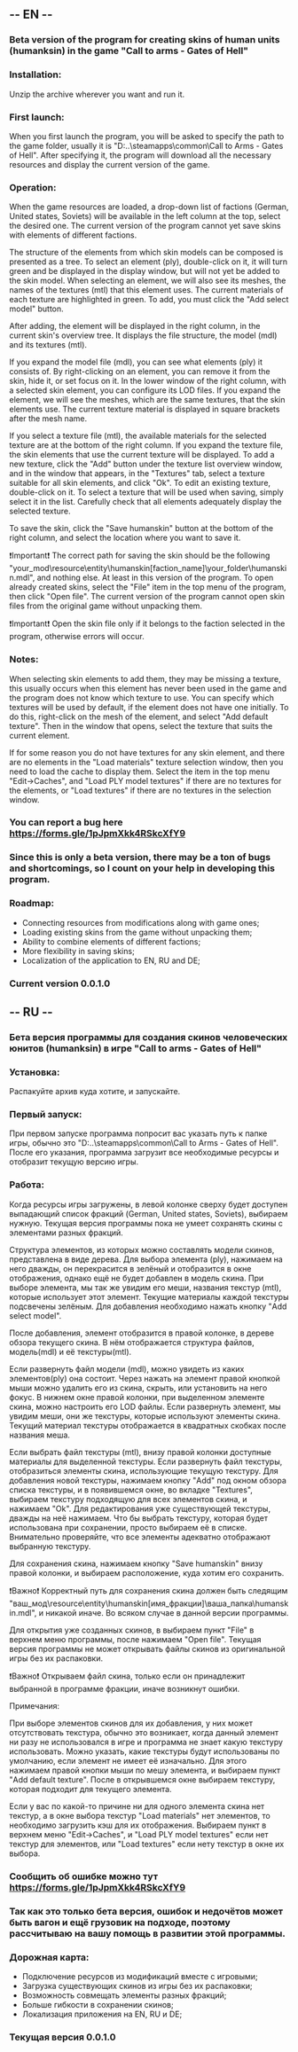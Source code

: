 ## -- EN --

### Beta version of the program for creating skins of human units (humanksin) in the game "Call to arms - Gates of Hell"

### Installation:
  Unzip the archive wherever you want and run it.

### First launch:
  
  When you first launch the program, you will be asked to specify the path to the game folder, usually it is "D:\..\steamapps\common\Call to Arms - Gates of Hell". After specifying it, the program will download all the necessary resources and display the current version of the game.

### Operation:
    
  When the game resources are loaded, a drop-down list of factions (German, United states, Soviets) will be available in the left column at the top, select the desired one. The current version of the program cannot yet save skins with elements of different factions.
  
  The structure of the elements from which skin models can be composed is presented as a tree. To select an element (ply), double-click on it, it will turn green and be displayed in the display window, but will not yet be added to the skin model. When selecting an element, we will also see its meshes, the names of the textures (mtl) that this element uses. The current materials of each texture are highlighted in green. To add, you must click the "Add select model" button.
    
  After adding, the element will be displayed in the right column, in the current skin's overview tree. It displays the file structure, the model (mdl) and its textures (mtl).
  
  If you expand the model file (mdl), you can see what elements (ply) it consists of. By right-clicking on an element, you can remove it from the skin, hide it, or set focus on it. In the lower window of the right column, with a selected skin element, you can configure its LOD files. If you expand the element, we will see the meshes, which are the same textures, that the skin elements use. The current texture material is displayed in square brackets after the mesh name.
  
  If you select a texture file (mtl), the available materials for the selected texture are at the bottom of the right column. If you expand the texture file, the skin elements that use the current texture will be displayed.
  To add a new texture, click the "Add" button under the texture list overview window, and in the window that appears, in the "Textures" tab, select a texture suitable for all skin elements, and click "Ok". To edit an existing texture, double-click on it. To select a texture that will be used when saving, simply select it in the list. Carefully check that all elements adequately display the selected texture.
  
  To save the skin, click the "Save humanskin" button at the bottom of the right column, and select the location where you want to save it.
  
  :exclamation:Important:exclamation: The correct path for saving the skin should be the following "your_mod\resource\entity\humanskin\[faction_name]\your_folder\humanskin.mdl", and nothing else. At least in this version of the program.
    To open already created skins, select the "File" item in the top menu of the program, then click "Open file". The current version of the program cannot open skin files from the original game without unpacking them.
  
  :exclamation:Important:exclamation: Open the skin file only if it belongs to the faction selected in the program, otherwise errors will occur.

### Notes:
  
  When selecting skin elements to add them, they may be missing a texture, this usually occurs when this element has never been used in the game and the program does not know which texture to use. You can specify which textures will be used by default, if the element does not have one initially. To do this, right-click on the mesh of the element, and select "Add default texture". Then in the window that opens, select the texture that suits the current element.
  
  If for some reason you do not have textures for any skin element, and there are no elements in the "Load materials" texture selection window, then you need to load the cache to display them. Select the item in the top menu "Edit->Caches", and "Load PLY model textures" if there are no textures for the elements,
  or "Load textures" if there are no textures in the selection window.

### You can report a bug here https://forms.gle/1pJpmXkk4RSkcXfY9

### Since this is only a beta version, there may be a ton of bugs and shortcomings, so I count on your help in developing this program.

### Roadmap:
- Connecting resources from modifications along with game ones;
- Loading existing skins from the game without unpacking them;
- Ability to combine elements of different factions;
- More flexibility in saving skins;
- Localization of the application to EN, RU and DE;

### Current version 0.0.1.0

## -- RU --

### Бета версия программы для создания скинов человеческих юнитов (humanksin) в игре "Call to arms - Gates of Hell"

### Установка:

  Распакуйте архив куда хотите, и запускайте.

### Первый запуск: 

  При первом запуске программа попросит вас указать путь к папке игры, обычно это "D:\..\steamapps\common\Call to Arms - Gates of Hell". После его указания, программа загрузит все необходимые ресурсы и отобразит текущую версию игры.

### Работа:

  Когда ресурсы игры загружены, в левой колонке сверху будет доступен выпадающий список фракций (German, United states, Soviets), выбираем нужную. Текущая версия программы пока не умеет сохранять скины с элементами разных фракций.
  
  Структура элементов, из которых можно составлять модели скинов, представлена в виде дерева. Для выбора элемента (ply), нажимаем на него дважды, он перекрасится в зелёный и отобразится в окне отображения, однако ещё не будет добавлен в модель скина. При выборе элемента, мы так же увидим его меши, названия текстур (mtl), которые использует этот элемент. Текущие материалы каждой текстуры подсвечены зелёным. Для добавления необходимо нажать кнопку "Add select model". 
    
  После добавления, элемент отобразится в правой колонке, в дереве обзора текущего скина. В нём отображается структура файлов, модель(mdl) и её текстуры(mtl).
    
  Если развернуть файл модели (mdl), можно увидеть из каких элементов(ply) она состоит. Через нажать на элемент правой кнопкой мыши можно удалить его из скина, скрыть, или установить на него фокус. В нижнем окне правой колонки, при выделенном элементе скина, можно настроить его LOD файлы. Если развернуть элемент, мы увидим меши, они же текстуры, которые используют элементы скина. Текущий материал текстуры отображается в квадратных скобках после названия меша.

  Если выбрать файл текстуры (mtl), внизу правой колонки доступные материалы для выделенной текстуры. Если развернуть файл текстуры, отобразиться элементы скина, использующие текущую текстуру. 
Для добавления новой текстуры, нажимаем кнопку "Add" под окном обзора списка текстуры, и в появившемся окне, во вкладке "Textures", выбираем текстуру подходящую для всех элементов скина, и нажимаем "Ok". Для редактирования
уже существующей текстуры, дважды на неё нажимаем. Что бы выбрать текстуру, которая будет использована при сохранении, просто выбираем её в списке. Внимательно проверяйте, что все элементы адекватно отображают выбранную текстуру.

  Для сохранения скина, нажимаем кнопку "Save humanskin" внизу правой колонки, и выбираем расположение, куда хотим его сохранить.
  
  :exclamation:Важно:exclamation: Корректный путь для сохранения скина должен быть следящим "ваш_мод\resource\entity\humanskin\[имя_фракции]\ваша_папка\humanskin.mdl", и никакой иначе. Во всяком случае в данной версии программы.
    
  Для открытия уже созданных скинов, в выбираем пункт "File" в верхнем меню программы, после нажимаем "Open file". Текущая версия программы не может открывать файлы скинов из оригинальной игры без их распаковки.
  
  :exclamation:Важно:exclamation: Открываем файл скина, только если он принадлежит выбранной в программе фракции, иначе возникнут ошибки.

Примечания:
    
  При выборе элементов скинов для их добавления, у них может отсутствовать текстура, обычно это возникает, когда данный элемент ни разу не использовался в игре и программа не знает какую текстуру использовать. Можно указать, какие текстуры будут использованы по умолчанию, если элемент не имеет её изначально. Для этого нажимаем правой кнопки мыши по мешу элемента, и выбираем пункт "Add default texture". После в открывшемся окне выбираем текстуру, которая подходит для текущего элемента. 
  
  Если у вас по какой-то причине ни для одного элемента скина нет текстур, а в окне выбора текстур "Load materials" нет элементов, то необходимо загрузить кэш для их отображения. Выбираем пункт в верхнем меню "Edit->Caches", и "Load PLY model textures" если нет текстур для элементов,
  или "Load textures" если нету текстур в окне их выбора.

### Сообщить об ошибке можно тут https://forms.gle/1pJpmXkk4RSkcXfY9

### Так как это только бета версия, ошибок и недочётов может быть вагон и ещё грузовик на подходе, поэтому рассчитываю на вашу помощь в развитии этой программы. 

### Дорожная карта:
- Подключение ресурсов из модификаций вместе с игровыми;
- Загрузка существующих скинов из игры без их распаковки;
- Возможность совмещать элементы разных фракций;
- Больше гибкости в сохранении скинов;
- Локализация приложения на EN, RU и DE;

### Текущая версия 0.0.1.0